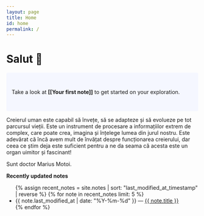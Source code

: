 ```yaml
---
layout: page
title: Home
id: home
permalink: /
---
```


# Salut 🌱

<p style="padding: 3em 1em; background: #f5f7ff; border-radius: 4px;">
  Take a look at <span style="font-weight: bold">[[Your first note]]</span> to get started on your exploration.
</p>

Creierul uman este capabil să învețe, să se adapteze și să evolueze pe tot parcursul vieții. Este un instrument de procesare a informațiilor extrem de complex, care poate crea, imagina și înțelege lumea din jurul nostru. Este adevărat că încă avem mult de învățat despre funcționarea creierului, dar ceea ce știm deja este suficient pentru a ne da seama că acesta este un organ uimitor și fascinant!

Sunt doctor Marius Motoi.

<strong>Recently updated notes</strong>

<ul>
  {% assign recent_notes = site.notes | sort: "last_modified_at_timestamp" | reverse %}
  {% for note in recent_notes limit: 5 %}
    <li>
      {{ note.last_modified_at | date: "%Y-%m-%d" }} — <a class="internal-link" href="{{ note.url }}">{{ note.title }}</a>
    </li>
  {% endfor %}
</ul>

<style>
  .wrapper {
    max-width: 46em;
  }
</style>
